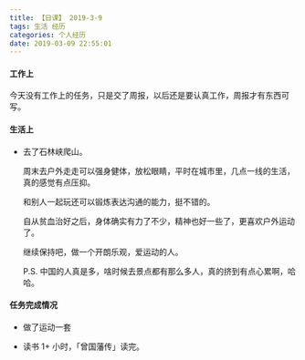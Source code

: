 ```yaml
---
title: 【日课】 2019-3-9
tags: 生活 经历
categories: 个人经历
date: 2019-03-09 22:55:01
---
```



#### 工作上
今天没有工作上的任务，只是交了周报，以后还是要认真工作，周报才有东西可写。


#### 生活上

* 去了石林峡爬山。
  
  周末去户外走走可以强身健体，放松眼睛，平时在城市里，几点一线的生活，真的感觉有点压抑。
  
  和别人一起玩还可以锻炼表达沟通的能力，挺不错的。

  自从贫血治好之后，身体确实有力了不少，精神也好一些了，更喜欢户外运动了。

  继续保持吧，做一个开朗乐观，爱运动的人。

  P.S.  中国的人真是多，啥时候去景点都有那么多人，真的挤到有点心累啊，哈哈。
  
  
#### 任务完成情况
* 做了运动一套
  
* 读书 1+ 小时，「曾国藩传」读完。

